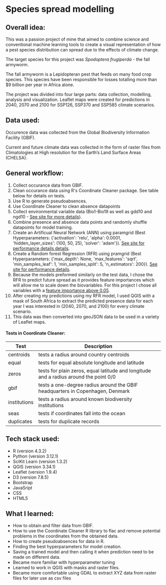 # Species spread modelling
## Overall idea:
This was a passion project of mine that aimed to combine science and conventional machine learning tools to create a visual representation of how a pest species distribution can spread due to the effects of climate change.


The target species for this project was *Spodoptera frugiperda* - the fall armyworm.


The fall armyworm is a Lepidopteran pest that feeds on many food crop species. This species have been responsible for losses totalling more than $9 billion per year in Africa alone.


The project was divided into four large parts: data collection, modelling, analysis and visualization. Leaflet maps were created for predictions in 2040, 2070 and 2100 for SSP126, SSP370 and SSP585 climate scenarios.

## Data used:
Occurence data was collected from the Global Biodiversity Information Facility (GBIF).

Current and future climate data was collected in the form of raster files from Climatologies at High resolution for the Earth’s Land Surface Areas (CHELSA).

## General workflow:
1. Collect occurance data from GBIF.
2. Clean occurance data using R's Coordinate Cleaner package. See table below for details on tests.
3. Use R to generate pseudoabsences.
4. Use Coordinate Cleaner to clean absence datapoints
5. Collect environmental variable data (Bio1-Bio19 as well as gdd10 and ngd10 - [See site for more details](https://christhefish96.github.io/species_spread_model/site/data.html#:~:text=ad%20lectus%20posuere.-,Variables,-Auctor%20nisi%20et)).
6. Combine presence and absence data points and randomly shuffle datapoints for model training.
7. Create an Artificual Neural Network (ANN) using paramgrid (Best Hyperparameters: {'activation': 'relu', 'alpha': 0.0001, 'hidden_layer_sizes': (100, 50, 25), 'solver': 'adam'}). [See site for performance details details](https://christhefish96.github.io/species_spread_model/site/modelling.html#:~:text=of%20trees%3A%20200-,ANN%20Performance,-Overall%20accuracy%3A%200.9611). 
8. Create a Random forest Regression (RFR) using pramgrid (Best Hyperparameters: {'max_depth': None, 'max_features': 'sqrt', 'min_samples_leaf': 1, 'min_samples_split': 5, 'n_estimators': 200}). [See site for performance details](https://christhefish96.github.io/species_spread_model/site/modelling.html#:~:text=1051-,RFR%20Performance,-Overall%20accuracy%3A%200.9647).
9. Because the models preformed similarly on the test data, I chose the RFR to predict future spread as it provides feature importances which will allow me to scale down the biovariables. For this project I chose all variables with a [feature importance above 0.05](https://christhefish96.github.io/species_spread_model/site/assets/img/Feature%20importances.png).
10. After creating my predictions using my RFR model, I used QGIS with a mask of South Africa to extract the predicted presence data for each year I was interested in (2040, 2070, and 2100) for every climate scenario.
11. This data was then converted into geoJSON data to be used in a variety of Leaflet maps.


#### Tests in Coordinate Cleaner:

| Test          |Description                                                                            |
|---------------|---------------------------------------------------------------------------------------|
| centroids     |tests a radius around country centroids                                                |
| equal         |tests for equal absolute longitude and latitude                                        |
| zeros         |tests for plain zeros, equal latitude and longitude and a radius around the point 0/0  |
| gbif          |tests a one-degree radius around the GBIF headquarters in Copenhagen, Denmark          |
| institutions  |tests a radius around known biodiversity institutions                                  |
| seas          |tests if coordinates fall into the ocean                                               |
| duplicates    |tests for duplicate records                                                            |

## Tech stack used:
* R (version 4.3.2)
* Python (version 3.12.1)
* SciKit Learn (version 1.3.2)
* QGIS (version 3.34.1)
* Leaflet (version 1.9.4)
* D3 (version 7.8.5)
* Bootstrap
* JavaSript
* CSS
* HTML5

## What I learned:
* How to obtain and filter data from GBIF.
* How to use the Coordinate Cleaner R library to flac and remove potential problems in the coordinates from the obtained data.
* How to create pseudoabsences for data in R.
* Finding the best hyperparameters for model creation.
* Saving a trained model and then calling it when prediction need to be made on different data.
* Became more familiar with hyperparameter tuning
* Learned to work in QGIS with masks and raster files.
* Became more comfortable using GDAL to extract XYZ data from raster files for later use as csv files

